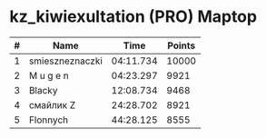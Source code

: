 # kz_kiwiexultation (PRO) Maptop

|  # | Name | Time | Points |
|-------------- | -------------- | -------------- | -------------- | 
| 1 | smieszneznaczki | 04:11.734 | 10000 | 
| 2 | M u g e n | 04:23.297 | 9921 | 
| 3 | Blacky | 12:08.734 | 9468 | 
| 4 | смайлик Z | 24:28.702 | 8921 | 
| 5 | Flonnych | 44:28.125 | 8555 | 

